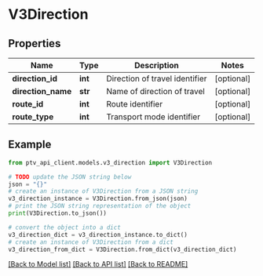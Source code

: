 # V3Direction


## Properties

Name | Type | Description | Notes
------------ | ------------- | ------------- | -------------
**direction_id** | **int** | Direction of travel identifier | [optional] 
**direction_name** | **str** | Name of direction of travel | [optional] 
**route_id** | **int** | Route identifier | [optional] 
**route_type** | **int** | Transport mode identifier | [optional] 

## Example

```python
from ptv_api_client.models.v3_direction import V3Direction

# TODO update the JSON string below
json = "{}"
# create an instance of V3Direction from a JSON string
v3_direction_instance = V3Direction.from_json(json)
# print the JSON string representation of the object
print(V3Direction.to_json())

# convert the object into a dict
v3_direction_dict = v3_direction_instance.to_dict()
# create an instance of V3Direction from a dict
v3_direction_from_dict = V3Direction.from_dict(v3_direction_dict)
```
[[Back to Model list]](../README.md#documentation-for-models) [[Back to API list]](../README.md#documentation-for-api-endpoints) [[Back to README]](../README.md)


